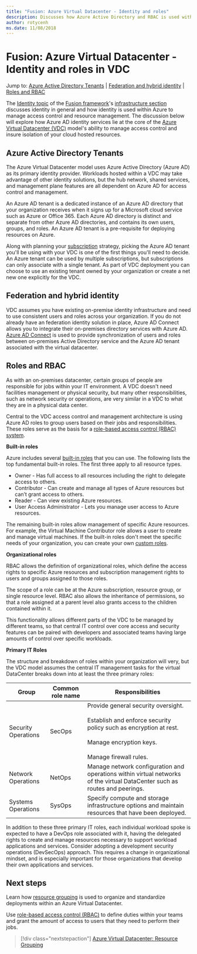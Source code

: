 ```yaml
---
title: "Fusion: Azure Virtual Datacenter - Identity and roles" 
description: Discusses how Azure Active Directory and RBAC is used within the Azure Virtual Datacenter (VDC) model
author: rotycenh
ms.date: 11/08/2018
---
```

# Fusion: Azure Virtual Datacenter - Identity and roles in VDC

Jump to: [Azure Active Directory Tenants](#azure-active-directory-tenants) | [Federation and hybrid identity](#federation-and-hybrid-identity) | [Roles and RBAC](#roles-and-rbac)

The [Identity topic](overview.md) of the [Fusion framework](../../overview.md)'s [infrastructure section](../overview.md) discusses identity in general and how identity is used within Azure to manage access control and resource management. The discussion below will explore how Azure AD identity services lie at the core of the [Azure Virtual Datacenter (VDC)](../virtual-datacenter/overview.md) model's ability to manage access control and insure isolation of your cloud hosted resources.

## Azure Active Directory Tenants

The Azure Virtual Datacenter model uses Azure Active Directory (Azure AD) as its primary identity provider. Workloads hosted within a VDC may take advantage of other identity solutions, but the hub network, shared services, and management plane features are all dependent on Azure AD for access control and management.

An Azure AD tenant is a dedicated instance of an Azure AD directory that your organization receives when it signs up for a Microsoft cloud service such as Azure or Office 365. Each Azure AD directory is distinct and separate from other Azure AD directories, and contains its own users, groups, and roles. An Azure AD tenant is a pre-requisite for deploying resources on Azure.

Along with planning your [subscription](../subscriptions/vdc-subscriptions.md) strategy, picking the Azure AD tenant you'll be using with your VDC is one of the first things you'll need to decide. An Azure tenant can be used by multiple subscriptions, but subscriptions can only associate with a single tenant. As part of VDC deployment you can choose to use an existing tenant owned by your organization or create a net new one explicitly for the VDC. 

## Federation and hybrid identity

VDC assumes you have existing on-premise identity infrastructure and need to use consistent users and roles across your organization. If you do not already have an federation identity solution in place, Azure AD Connect allows you to integrate their on-premises directory services with Azure AD. [Azure AD Connect](https://docs.microsoft.com/en-us/azure/active-directory/hybrid/whatis-hybrid-identity?toc=%2Fen-us%2Fazure%2Factive-directory%2Fhybrid%2FTOC.json&bc=%2Fen-us%2Fazure%2Fbread%2Ftoc.json) is used to provide synchronization of users and roles between on-premises Active Directory service and the Azure AD tenant associated with the virtual datacenter.  

## Roles and RBAC

As with an on-premises datacenter, certain groups of people are responsible for jobs within your IT environment. A VDC doesn't need facilities management or physical security, but many other responsibilities, such as network security or operations, are very similar in a VDC to what they are in a physical data center. 

Central to the VDC access control and management architecture is using Azure AD roles to group users based on their jobs and responsibilities. These roles serve as the basis for a [role-based access control (RBAC) system](https://docs.microsoft.com/en-us/azure/role-based-access-control/overview). 

**Built-in roles**

Azure includes several [built-in roles](https://docs.microsoft.com/en-us/azure/role-based-access-control/built-in-roles) that you can use. The following lists the top fundamental built-in roles. The first three apply to all resource types.

- Owner - Has full access to all resources including the right to delegate access to others.
- Contributor - Can create and manage all types of Azure resources but can’t grant access to others.
- Reader - Can view existing Azure resources.
- User Access Administrator - Lets you manage user access to Azure resources.

The remaining built-in roles allow management of specific Azure resources. For example, the Virtual Machine Contributor role allows a user to create and manage virtual machines. If the built-in roles don't meet the specific needs of your organization, you can create your own [custom roles](https://docs.microsoft.com/en-us/azure/role-based-access-control/custom-roles).

**Organizational roles** 

RBAC allows the definition of organizational roles, which define the access rights to specific Azure resources and subscription management rights to users and groups assigned to those roles.

The scope of a role can be at the Azure subscription, resource group, or single resource level. RBAC also allows the inheritance of permissions, so that a role assigned at a parent level also grants access to the children contained within it.

This functionality allows different parts of the VDC to be managed by different teams, so that central IT control over core access and security features can be paired with developers and associated teams having large amounts of control over specific workloads.

**Primary IT Roles**

The structure and breakdown of roles within your organization will very, but the VDC model assumes the central IT management tasks for the virtual DataCenter breaks down into at least the three primary roles:

| Group                  | Common role name    | Responsibilities                                                                                                                                                          |
|------------------------|---------------------|---------------------------------------------------------------------------------------------------------------------------------------------------------------------------|
| Security Operations    | SecOps              | Provide general security oversight.<br><br>Establish and enforce security policy such as encryption at rest.<br><br>Manage encryption keys.<br><br>Manage firewall rules. |
| Network Operations     | NetOps              | Manage network configuration and operations within virtual networks of the virtual DataCenter such as routes and peerings.                                                |
| Systems Operations     | SysOps              | Specify compute and storage infrastructure options and maintain resources that have been deployed.                                                                        |

In addition to these three primary IT roles, each individual workload spoke is expected to have a DevOps role associated with it, having the delegated rights to create and manage resources necessary to support workload applications and services. Consider adopting a development security operations (DevSecOps) approach. This requires a change in organizational mindset, and is especially important for those organizations that develop their own applications and services.

## Next steps

Learn how [resource grouping](../resource-grouping/vdc-resource-grouping.md) is used to organize and standardize deployments within an Azure Virtual Datacenter.

Use [role-based access control (RBAC)](https://docs.microsoft.com/en-us/azure/role-based-access-control) to define duties within your teams and grant the amount of access to users that they need to perform their jobs. 

> [!div class="nextstepaction"]
> [Azure Virtual Datacenter: Resource Grouping](../resource-grouping/vdc-resource-grouping.md)
